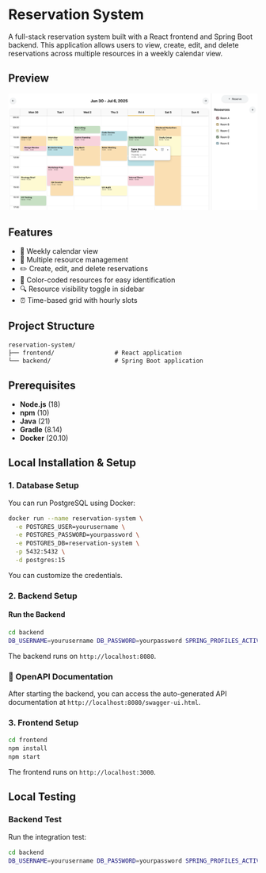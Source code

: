 # Reservation System

A full-stack reservation system built with a React frontend and Spring Boot backend. This application allows users to view, create, edit, and delete reservations across multiple resources in a weekly calendar view.

## Preview

![App Screenshot](./screenshot.png)

## Features

* 📅 Weekly calendar view
* 🏢 Multiple resource management
* ✏️ Create, edit, and delete reservations
* 🎨 Color-coded resources for easy identification
* 🔍 Resource visibility toggle in sidebar
* ⏰ Time-based grid with hourly slots

## Project Structure

```
reservation-system/
├── frontend/                 # React application
└── backend/                  # Spring Boot application
```

## Prerequisites

* **Node.js** (18)
* **npm** (10)
* **Java** (21)
* **Gradle** (8.14)
* **Docker** (20.10)

## Local Installation & Setup

### 1. Database Setup

You can run PostgreSQL using Docker:

```bash
docker run --name reservation-system \
  -e POSTGRES_USER=yourusername \
  -e POSTGRES_PASSWORD=yourpassword \
  -e POSTGRES_DB=reservation-system \
  -p 5432:5432 \
  -d postgres:15
```

You can customize the credentials.

### 2. Backend Setup

#### Run the Backend

```bash
cd backend
DB_USERNAME=yourusername DB_PASSWORD=yourpassword SPRING_PROFILES_ACTIVE=dev ./gradlew clean bootRun
```

The backend runs on `http://localhost:8080`.

### 📖 OpenAPI Documentation

After starting the backend, you can access the auto-generated API documentation at `http://localhost:8080/swagger-ui.html`.

### 3. Frontend Setup

```bash
cd frontend
npm install
npm start
```

The frontend runs on `http://localhost:3000`.

## Local Testing

### Backend Test

Run the integration test:
```bash
cd backend
DB_USERNAME=yourusername DB_PASSWORD=yourpassword SPRING_PROFILES_ACTIVE=dev ./gradlew test
```
